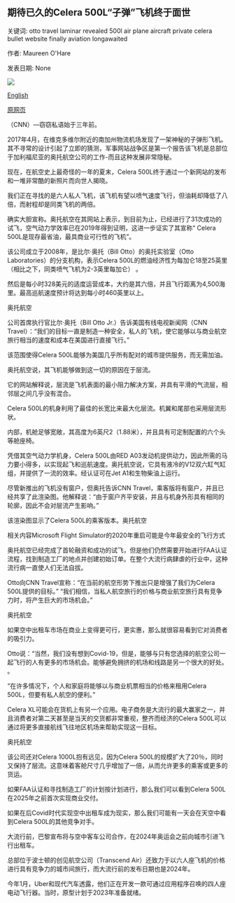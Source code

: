 ## 期待已久的Celera 500L“子弹”飞机终于面世

关键词: otto travel laminar revealed 500l air plane aircraft private celera bullet website finally aviation longawaited

作者: Maureen O'Hare

发表日期: None

![](https://cdn.cnn.com/cnnnext/dam/assets/200827161419-celera-500l-3-4-belly-super-tease.jpg)

[English](Long-awaited%20Celera%20500L%20%27bullet%27%20plane%20is%20finally%20revealed.md)

[原网页](https://edition.cnn.com/travel/article/celera-500l-plane/index.html)

（CNN）—窃窃私语始于三年前。

2017年4月，在维克多维尔附近的南加州物流机场发现了一架神秘的子弹形飞机。其不寻常的设计引起了立即的猜测，军事网站战争区是第一个报告该飞机是总​​部位于加利福尼亚的奥托航空公司的工作-而且这种发展非常隐秘。

现在，在航空史上最奇怪的一年的夏末，Celera 500L终于通过一个新网站的发布和一堆非常酷的新照片而向世人揭晓。

我们正在寻找的是六人私人飞机，该飞机有望以喷气速度飞行，但油耗却降低了八倍，而射程却是同类飞机的两倍。

确实大胆宣称。奥托航空在其网站上表示，到目前为止，已经进行了31次成功的试飞，空气动力学效率已在2019年得到证明，这进一步证实了其宣称“ Celera 500L是现存最省油，最具商业可行性的飞机”。

该公司成立于2008年，是比尔·奥托（Bill Otto）的奥托实验室（Otto Laboratories）的分支机构，表示Celera 500L的燃油经济性为每加仑18至25英里（相比之下，同类喷气飞机为2-3英里每加仑） 。

然后是每小时328美元的适度运营成本，大约是其六倍，并且飞行距离为4,500海里。最高巡航速度预计将达到每小时460英里以上。

奥托航空

公司首席执行官比尔·奥托（Bill Otto Jr.）告诉美国有线电视新闻网（CNN Travel）：“我们的目标一直是制造一种安全，私人的飞机，使它能够以与商业航空旅行相当的速度和成本在美国进行直接飞行。”

该范围使得Celera 500L能够为美国几乎所有配对的城市提供服务，而无需加油。

奥托航空说，其飞机能够做到这一切的原因在于层流。

它的网站解释说，层流是飞机表面的最小阻力解决方案，并具有平滑的气流层，相邻层之间几乎没有混合。

Celera 500L的机身利用了最佳的长宽比来最大化层流。机翼和尾部也采用层流形状。

内部，机舱足够宽敞，其高度为6英尺2（1.88米），并且具有可定制配置的六个头等舱座椅。

凭借其空气动力学机身，Celera 500L由RED A03发动机提供动力，因此所需的马力要小得多，以实现起飞和巡航速度。奥托航空说，它具有液冷的V12双六缸气缸组，并提供了一流的效率。经认证可在Jet A1和生物柴油上运行。

尽管新推出的飞机没有窗户，但奥托告诉CNN Travel，乘客版将有窗户，并且已经共享了此渲染图。他解释说：“由于窗户齐平安装，并且与机身外形具有相同的轮廓，因此不会对层流产生影响。”

该渲染图显示了Celera 500L的乘客版本。奥托航空

相关内容Microsoft Flight Simulator的2020年重启可能是今年最安全的飞行方式

奥托航空已经完成了首轮融资和成功的试飞，但是他们仍然需要开始进行FAA认证流程，找到制造工厂的地点并创建初始订单。在整个大流行病肆虐的行业中，这种流行病一直使人们无法自拔。

Otto向CNN Travel宣称：“在当前的航空形势下推出只是增强了我们为Celera 500L提供的目标。” “我们相信，当私人航空旅行的价格与商业航空旅行具有竞争力时，将产生巨大的市场机会。”

奥托航空

如果空中出租车市场在商业上变得更可行，更实惠，那么就很容易看到它对消费者的吸引力。

Otto说：“当然，我们没有想到Covid-19，但是，能够与只有您选择的航空公司一起飞行的人有更多的市场机会。能够避免拥挤的机场和线路是另一个很大的好处。 。

“在许多情况下，个人和家庭将能够以与商业机票相当的价格来租用Celera 500L，但要有私人航空的便利。”

Celera XL可能会在货机上有另一个应用。电子商务是大流行的最大赢家之一，并且消费者对第二天甚至是当天的交货都非常重视，整齐而经济的Celera 500L可以通过将更多直接航线飞往地区机场来帮助实现这一目标。

奥托航空

该公司还对Celera 1000L抱有远见，因为Celera 500L的规模扩大了20％，同时又保持了层流。这意味着客舱尺寸几乎增加了一倍，从而允许更多的乘客或更多的货运。

如果FAA认证和寻找制造工厂的计划按计划进行，那么我们可以看到Celera 500L在2025年之前首次实现商业交付。

如果在后Covid时代实现空中出租车成为现实，那么我们可能有一天会在天空中看到Celera 500L的其他竞争对手。

大流行前，巴黎宣布将与空中客车公司合作，在2024年奥运会之前向城市引进飞行出租车。

总部位于波士顿的创见航空公司（Transcend Air）还致力于以六人座飞机的价格进行具有竞争力的城市间旅行，而大流行前的发布日期也是2024年。

今年1月，Uber和现代汽车透露，他们正在开发一款可通过应用程序召唤的四人座电动飞行器。当时，原型计划于2023年准备就绪。